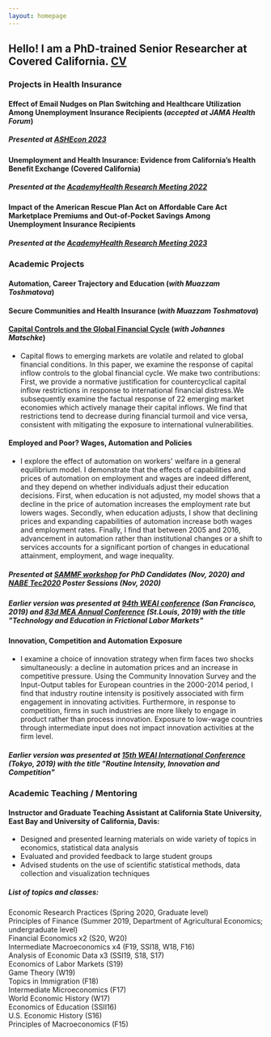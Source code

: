 ```yaml
---
layout: homepage
---
```


## Hello! I am a PhD-trained Senior Researcher at Covered California. [CV](assets/senior_researcher_MarinaLovchikova.pdf)

### Projects in Health Insurance

#### Effect of Email Nudges on Plan Switching and Healthcare Utilization Among Unemployment Insurance Recipients (*accepted at JAMA Health Forum*)
##### Presented at [ASHEcon 2023](https://ashecon.confex.com/ashecon/2023/meetingapp.cgi/Paper/13472)
#### Unemployment and Health Insurance: Evidence from California’s Health Benefit Exchange (Covered California)
##### Presented at the [AcademyHealth Research Meeting 2022](https://academyhealth.confex.com/academyhealth/2022arm/meetingapp.cgi/Paper/53770)
#### Impact of the American Rescue Plan Act on Affordable Care Act Marketplace Premiums and Out-of-Pocket Savings Among Unemployment Insurance Recipients
##### Presented at the [AcademyHealth Research Meeting 2023](https://academyhealth.confex.com/academyhealth/2023arm/meetingapp.cgi/Paper/58533)

### Academic Projects 

#### Automation, Career Trajectory and Education (*with Muazzam Toshmatova*)

#### Secure Communities and Health Insurance (*with Muazzam Toshmatova*)

#### [Capital Controls and the Global Financial Cycle](https://doi.org/10.1016/j.euroecorev.2024.104684) (*with Johannes Matschke*) 
- Capital flows to emerging markets are volatile and related to global financial conditions. In this paper, we examine the response of capital inflow controls to the global financial cycle. We make two contributions: First, we provide a normative justification for countercyclical capital inflow restrictions in response to international financial distress.We subsequently examine the factual response of 22 emerging market economies which actively manage their capital inflows. We find that restrictions tend to decrease during financial turmoil and vice versa, consistent with mitigating the exposure to international vulnerabilities.

#### Employed and Poor? Wages, Automation and Policies 

- I explore the effect of automation on workers' welfare in a general equilibrium model. I demonstrate that the effects of capabilities and prices of automation on employment and wages are indeed different, and they depend on whether individuals adjust their education decisions. First, when education is not adjusted, my model shows that a decline in the price of automation increases the employment rate but lowers wages. Secondly, when education adjusts, I show that declining prices and expanding capabilities of automation increase both wages and employment rates. Finally, I find that between 2005 and 2016, advancement in automation rather than institutional changes or a shift to services accounts for a significant portion of changes in educational attainment, employment, and wage inequality.
##### Presented at [SAMMF workshop](https://sammf.com/sammf-workshop-for-job-market-candidates/) for PhD Candidates (Nov, 2020) and [NABE Tec2020](https://www.nabe.com/tec2020) Poster Sessions (Nov, 2020)
##### Earlier version was presented at [94th WEAI conference](https://weai.org/assets/675.pdf) (San Francisco, 2019) and [83d MEA Annual Conference](http://mea.grinnell.edu/sites/default/files/2019%20Program%20Final.pdf) (St.Louis, 2019) with the title "Technology and Education in Frictional Labor Markets"

#### Innovation, Competition and Automation Exposure 
- I examine a choice of innovation strategy when firm faces two shocks simultaneously: a decline in automation prices and an increase in competitive pressure. Using the Community Innovation Survey and the Input-Output tables for European countries in the 2000-2014 period, I find that industry routine intensity is positively associated with firm engagement in innovating activities. Furthermore, in response to competition, firms in such industries are more likely to engage in product rather than process innovation. Exposure to low-wage countries through intermediate input does not impact innovation activities at the firm level.
##### Earlier version was presented at [15th WEAI International Conference](https://weai.org/assets/572.pdf) (Tokyo, 2019) with the title **"Routine Intensity, Innovation and Competition"**





### Academic Teaching / Mentoring

#### Instructor and Graduate Teaching Assistant at California State University, East Bay and University of California, Davis: 
- Designed and presented learning materials on wide variety of topics in economics, statistical data analysis
- Evaluated and provided feedback to large student groups 
- Advised students on the use of scientific statistical methods, data collection and visualization techniques

##### List of topics and classes:
Economic Research Practices (Spring 2020, Graduate level) 
<br>
Principles of Finance (Summer 2019, Department of Agricultural Economics; undergraduate level) 
<br>
Financial Economics x2 (S20, W20)
<br>
Intermediate Macroeconomics x4 (F19, SSI18, W18, F16) 
<br>
Analysis of Economic Data x3 (SSI19, S18, S17)
<br>
Economics of Labor Markets (S19)
<br>
Game Theory (W19)
<br> 
Topics in Immigration (F18) 
<br>
Intermediate Microeconomics (F17)
<br>
World Economic History (W17) 
<br>
Economics of Education (SSII16)
<br>
U.S. Economic History (S16)
<br>
Principles of Macroeconomics (F15) 

